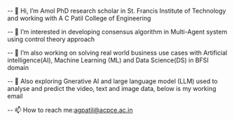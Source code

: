 -- 👋 Hi, I’m Amol PhD research scholar in St. Francis Institute of Technology and working with A C Patil College of Engineering    

-- 👀 I’m interested in developing consensus algorithm in Multi-Agent system using control theory approach    

-- 🌱 I’m also working on solving real world business use cases with Artificial intelligence(AI), Machine Learning (ML) and Data Science(DS) in BFSI domain      

-- 💞️ Also exploring Gnerative AI and large language model (LLM) used to analyse and predict the video, text and image data, below is my working email    

-- 📫 How to reach me:agpatil@acpce.ac.in 


